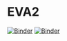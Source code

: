 # EVA2
[![Binder](https://mybinder.org/badge_logo.svg)](https://mybinder.org/v2/gh/noesbluk/EVA2.git/HEAD)
[![Binder](https://mybinder.org/badge_logo.svg)](https://mybinder.org/v2/gh/noesbluk/EVA2/HEAD?labpath=%2Fvoila%2Frender%2Fno_08.ipynb)
